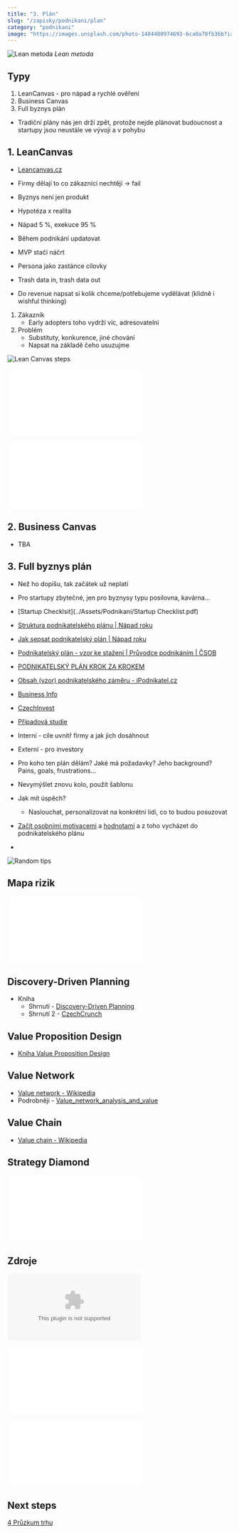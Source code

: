 ```yaml
---
title: "3. Plán"
slug: "/zapisky/podnikani/plan"
category: "podnikani"
image: "https://images.unsplash.com/photo-1484480974693-6ca0a78fb36b?ixlib=rb-1.2.1&ixid=MnwxMjA3fDB8MHxwaG90by1wYWdlfHx8fGVufDB8fHx8&auto=format&fit=crop&w=1172&q=80"
---
```


![Lean metoda](../Assets/Podnikání/plan/Images/Lean_metoda.png)
*Lean metoda*

## Typy
1. LeanCanvas - pro nápad a rychlé ověření
2. Business Canvas
3. Full byznys plán

- Tradiční plány nás jen drží zpět, protože nejde plánovat budoucnost a startupy jsou neustále ve vývoji a v pohybu

## 1. LeanCanvas
- [Leancanvas.cz](https://www.leancanvas.cz/)
- Firmy dělají to co zákazníci nechtějí → fail
- Byznys není jen produkt
- Hypotéza x realita
- Nápad 5 %, exekuce 95 %
- Během podnikání updatovat
- MVP stačí náčrt
- Persona jako zastánce cílovky
- Trash data in, trash data out

- Do revenue napsat si kolik chceme/potřebujeme vydělávat (klidně i wishful thinking)

1. Zákazník
	- Early adopters toho vydrží víc, adresovatelní
2. Problém
	- Substituty, konkurence, jiné chování
	- Napsat na základě čeho usuzujme

![Lean Canvas steps](../Assets/Podnikání/validace/Images/Lean_Canvas_steps.png)

![LeanCanvas šablona](../Assets/Podnikání/plan/Šablony/LeanCanvas_šablona.pdf)

![Lean Canvas](../Assets/Podnikání/plan/Šablony/Lean_Canvas.pdf)

## 2. Business Canvas
- TBA

## 3. Full byznys plán
- Než ho dopíšu, tak začátek už neplatí
- Pro startupy zbytečné, jen pro byznysy typu posilovna, kavárna...

- [Startup Checklsit](../Assets/Podnikani/Startup Checklist.pdf)

- [Struktura podnikatelského plánu | Nápad roku](https://napadroku.cz/blog/struktura-podnikatelskeho-planu/)
- [Jak sepsat podnikatelský plán | Nápad roku](https://napadroku.cz/blog/jak-sepsat-podnikatelsky-plan/)
- [Podnikatelský plán - vzor ke stažení | Průvodce podnikáním | ČSOB](https://www.pruvodcepodnikanim.cz/nastroje/komplexni-podnikatelsky-plan/)
- [PODNIKATELSKÝ PLÁN KROK ZA KROKEM](https://www.csas.cz/static_internet/cs/Obchodni_informace-Produkty/Ostatni_produkty_a_sluzby/Podnikatele_a_male_firmy/Prilohy/podnikatelsky_plan_krok_za_krokem_web.pdf)
- [Obsah (vzor) podnikatelského záměru - iPodnikatel.cz](https://www.ipodnikatel.cz/obsah-vzor-podnikatelskeho-zameru/)
- [Business Info](https://www.businessinfo.cz/navody/jak-napsat-podnikatelsky-plan-obsah/)
- [CzechInvest](https://docplayer.cz/149149-Jak-napsat-podnikatelsky-plan-aneb-kudy-vede-cesta-k-uspechu.html)
- [Případová studie](https://is.muni.cz/th/lk1e1/Bakalarska_prace_467542.pdf)

- Interní - cíle uvnitř firmy a jak jich dosáhnout
- Externí - pro investory
- Pro koho ten plán dělám? Jaké má požadavky? Jeho background? Pains, goals, frustrations...
- Nevymýšlet znovu kolo, použít šablonu
- Jak mít úspěch?
	- Naslouchat, personalizovat na konkrétní lidi, co to budou posuzovat
- [Začít osobními motivacemi](0_Před_startem.md) a [hodnotami](../Seberozvoj/Sebereflexe_-_Hodnoty,_potřeby_a_emoce.md) a z toho vycházet do podnikatelského plánu
- 

![Random tips](../20221210_120017.jpg)
## Mapa rizik

![Mapa rizik](../Assets/Podnikání/plan/Šablony/Mapa_rizik.pdf)

## Discovery-Driven Planning
- Kniha
	- Shrnutí - [Discovery-Driven Planning](https://hbr.org/1995/07/discovery-driven-planning)
	- Shrnutí 2 - [CzechCrunch](https://cc.cz/nemuzete-byt-vseved-aneb-jak-planovat-rust-byznysu-i-v-nejistych-dobach-radi-lukas-konecny-z-y-soft-ventures/)

## Value Proposition Design
- [Kniha Value Proposition Design](../Knihy.md#Value_Proposition_Design)

## Value Network
- [Value network - Wikipedia](https://en.wikipedia.org/wiki/Value_network)
- Podrobněji - [Value_network_analysis_and_value](../Assets/Podnikání/plan/Knihy/Value_network_analysis_and_value.pdf)

## Value Chain
- [Value chain - Wikipedia](https://en.wikipedia.org/wiki/Value_chain)

## Strategy Diamond

![Are_You_Sure_You_Have_a_Strategy](../Assets/Podnikání/plan/Knihy/Are_You_Sure_You_Have_a_Strategy.pdf)


## Zdroje

![Pracovní excel](../Assets/Podnikání/plan/Šablony/Pracovní_excel.xlsx)

![JIC](../Assets/Podnikání/plan/Prezentace/JIC.pdf)

![JIC_WL](../Assets/Podnikání/plan/Prezentace/JIC_WL.pdf)

## Next steps
[4 Průzkum trhu](4_Průzkum_trhu.md)